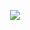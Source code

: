 <p align="center" >
 <a href="https://www.codewars.com/users/tsokur">
   <img src="https://github.r2v.ch/codewars?user=tsokur&name=true&top_languages=true&theme=purple_dark&hide_clan=true" />
 </a>
</p>

<!--![Codewars](https://github.r2v.ch/codewars?user=tsokur&name=true&top_languages=true&theme=purple_dark)-->

<!--
### Hi there 👋
-->

<!--
**AndriiTsokur/AndriiTsokur** is a ✨ _special_ ✨ repository because its `README.md` (this file) appears on your GitHub profile.

Here are some ideas to get you started:

- 🔭 I’m currently working on ...
- 🌱 I’m currently learning ...
- 👯 I’m looking to collaborate on ...
- 🤔 I’m looking for help with ...
- 💬 Ask me about ...
- 📫 How to reach me: ...
- 😄 Pronouns: ...
- ⚡ Fun fact: ...
-->
